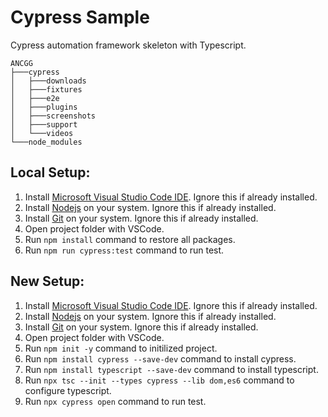 # Cypress Sample
Cypress automation framework skeleton with Typescript.

```
ANCGG
├───cypress
│   ├───downloads
│   ├───fixtures
│   ├───e2e
│   ├───plugins
│   ├───screenshots
│   ├───support
│   └───videos
└───node_modules
```

## Local Setup:
1. Install [Microsoft Visual Studio Code IDE](https://code.visualstudio.com). Ignore this if already installed.
3. Install [Nodejs](https://nodejs.org/) on your system. Ignore this if already installed.
4. Install [Git](https://git-scm.com/download/) on your system. Ignore this if already installed.
6. Open project folder with VSCode.
7.  Run  `npm install` command to restore all packages.
8.  Run `npm run cypress:test` command to run test.


## New Setup:
1. Install [Microsoft Visual Studio Code IDE](https://code.visualstudio.com). Ignore this if already installed.
3. Install [Nodejs](https://nodejs.org/) on your system. Ignore this if already installed.
4. Install [Git](https://git-scm.com/download/) on your system. Ignore this if already installed.
5. Open project folder with VSCode.
6. Run `npm init -y` command to initilized project.
7. Run `npm install cypress --save-dev` command to install cypress.
8. Run `npm install typescript --save-dev` command to install typescript.
9. Run `npx tsc --init --types cypress --lib dom,es6` command to configure typescript.
10. Run `npx cypress open` command to run test.

